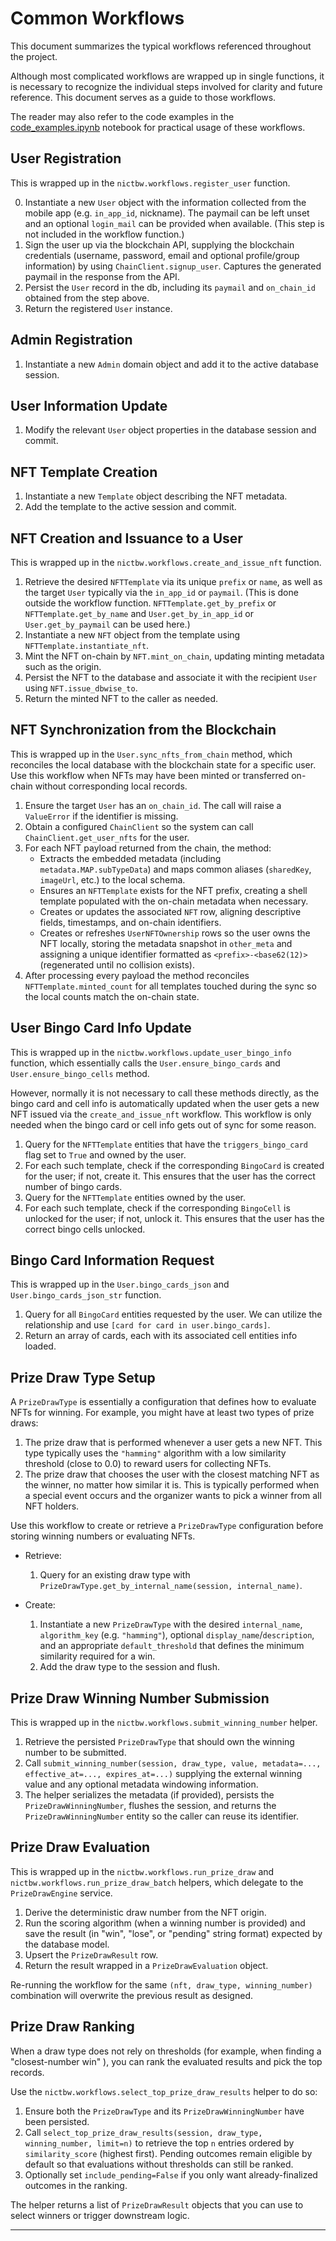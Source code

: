 # Common Workflows

This document summarizes the typical workflows referenced throughout the
project. 

Although most complicated workflows are wrapped up in single functions, it is necessary to recognize the individual steps involved for clarity and future reference. This document serves as a guide to those workflows.

The reader may also refer to the code examples in the [code_examples.ipynb](./code_examples.ipynb) notebook for practical usage of these workflows.

## User Registration
This is wrapped up in the `nictbw.workflows.register_user` function.

0. Instantiate a new `User` object with the information collected from
   the mobile app (e.g. `in_app_id`, nickname). The paymail can be left unset and an optional `login_mail` can be provided when available. (This step is not included in the workflow function.)
1. Sign the user up via the blockchain API, supplying the blockchain credentials (username, password, email and optional profile/group information) by using `ChainClient.signup_user`. Captures the generated paymail in the response from the API.
2. Persist the `User` record in the db, including its `paymail` and `on_chain_id` obtained from the step above.
3. Return the registered `User` instance.

## Admin Registration
1. Instantiate a new `Admin` domain object and add it to the active database
   session. 

## User Information Update
1. Modify the relevant `User` object properties in the database session and commit.

## NFT Template Creation
1. Instantiate a new `Template` object describing the NFT metadata.
2. Add the template to the active session and commit.

## NFT Creation and Issuance to a User
This is wrapped up in the `nictbw.workflows.create_and_issue_nft` function.

1. Retrieve the desired `NFTTemplate` via its unique `prefix` or `name`, as well as the target `User` typically via the `in_app_id` or `paymail`. (This is done outside the workflow function. `NFTTemplate.get_by_prefix` or `NFTTemplate.get_by_name` and `User.get_by_in_app_id` or `User.get_by_paymail` can be used here.)
2. Instantiate a new `NFT` object from the template using `NFTTemplate.instantiate_nft`.
3. Mint the NFT on-chain by `NFT.mint_on_chain`, updating minting metadata such as the origin.
4. Persist the NFT to the database and associate it with the recipient `User` using `NFT.issue_dbwise_to`.
5. Return the minted NFT to the caller as needed.

## NFT Synchronization from the Blockchain
This is wrapped up in the `User.sync_nfts_from_chain` method, which reconciles the local database with the
blockchain state for a specific user. Use this workflow when NFTs may have been
minted or transferred on-chain without corresponding local records.

1. Ensure the target `User` has an `on_chain_id`. The call will raise a
   `ValueError` if the identifier is missing.
2. Obtain a configured `ChainClient` so the system can call `ChainClient.get_user_nfts` for the user.
3. For each NFT payload returned from the chain, the method:
   - Extracts the embedded metadata (including `metadata.MAP.subTypeData`) and
     maps common aliases (`sharedKey`, `imageUrl`, etc.) to the local schema.
   - Ensures an `NFTTemplate` exists for the NFT prefix, creating a shell
     template populated with the on-chain metadata when necessary.
   - Creates or updates the associated `NFT` row, aligning descriptive fields,
     timestamps, and on-chain identifiers.
   - Creates or refreshes `UserNFTOwnership` rows so the user owns the NFT
     locally, storing the metadata snapshot in `other_meta` and assigning a
     unique identifier formatted as `<prefix>-<base62(12)>` (regenerated until
     no collision exists).
4. After processing every payload the method reconciles
   `NFTTemplate.minted_count` for all templates touched during the sync so the
   local counts match the on-chain state.

## User Bingo Card Info Update
This is wrapped up in the `nictbw.workflows.update_user_bingo_info` function, which essentially calls the `User.ensure_bingo_cards` and `User.ensure_bingo_cells` method.

However, normally it is not necessary to call these methods directly, as the bingo card and cell info is automatically updated when the user gets a new NFT issued via the `create_and_issue_nft` workflow. This workflow is only needed when the bingo card or cell info gets out of sync for some reason.

1. Query for the `NFTTemplate` entities that have the `triggers_bingo_card` flag set to
   `True` and owned by the user.
2. For each such template, check if the corresponding `BingoCard` is created for the user;
   if not, create it. This ensures that the user has the correct number of bingo cards.
3. Query for the `NFTTemplate` entities owned by the user.
4. For each such template, check if the corresponding `BingoCell` is unlocked for the user;
   if not, unlock it. This ensures that the user has the correct bingo cells unlocked.

## Bingo Card Information Request
This is wrapped up in the `User.bingo_cards_json` and `User.bingo_cards_json_str` function.

1. Query for all `BingoCard` entities requested by the user. We can utilize the relationship and use `[card for card in user.bingo_cards]`.
2. Return an array of cards, each with its associated cell entities info loaded.

## Prize Draw Type Setup
A `PrizeDrawType` is essentially a configuration that defines how to evaluate NFTs for winning. For example, you might have at least two types of prize draws:
1. The prize draw that is performed whenever a user gets a new NFT. This type typically uses the `"hamming"` algorithm with a low similarity threshold (close to 0.0) to reward users for collecting NFTs.
2. The prize draw that chooses the user with the closest matching NFT as the winner, no matter how similar it is. This is typically performed when a special event occurs and the organizer wants to pick a winner from all NFT holders.

Use this workflow to create or retrieve a `PrizeDrawType` configuration before storing
winning numbers or evaluating NFTs.

- Retrieve:
  1. Query for an existing draw type with `PrizeDrawType.get_by_internal_name(session, internal_name)`.

- Create:  
   1. Instantiate a new `PrizeDrawType` with the desired `internal_name`,
      `algorithm_key` (e.g. `"hamming"`), optional `display_name`/`description`, and
      an appropriate `default_threshold` that defines the minimum similarity required for a win.
   2. Add the draw type to the session and flush.

## Prize Draw Winning Number Submission
This is wrapped up in the `nictbw.workflows.submit_winning_number` helper.

1. Retrieve the persisted `PrizeDrawType` that should own the winning number to be submitted.
2. Call `submit_winning_number(session, draw_type, value, metadata=..., effective_at=..., expires_at=...)`
   supplying the external winning value and any optional metadata windowing information.
3. The helper serializes the metadata (if provided), persists the
   `PrizeDrawWinningNumber`, flushes the session, and returns the `PrizeDrawWinningNumber` entity so the
   caller can reuse its identifier.

## Prize Draw Evaluation
This is wrapped up in the `nictbw.workflows.run_prize_draw` and `nictbw.workflows.run_prize_draw_batch` helpers, which delegate to
the `PrizeDrawEngine` service.

1. Derive the deterministic draw number from the NFT origin.
2. Run the scoring algorithm (when a winning number is provided) and
   save the result (in "win", "lose", or "pending" string format) expected by the database model.
3. Upsert the `PrizeDrawResult` row.
4. Return the result wrapped in a `PrizeDrawEvaluation` object.

Re-running the workflow for the same `(nft, draw_type, winning_number)` combination will overwrite the previous
   result as designed.

## Prize Draw Ranking
When a draw type does not rely on thresholds (for example, when finding a "closest-number win"
), you can rank the evaluated results and pick the top records.

Use the `nictbw.workflows.select_top_prize_draw_results` helper to do so:

1. Ensure both the `PrizeDrawType` and its `PrizeDrawWinningNumber` have been
   persisted.
2. Call `select_top_prize_draw_results(session, draw_type, winning_number, limit=n)`
   to retrieve the top `n` entries ordered by `similarity_score` (highest first).
   Pending outcomes remain eligible by default so that evaluations without
   thresholds can still be ranked.
3. Optionally set `include_pending=False` if you only want already-finalized
   outcomes in the ranking.

The helper returns a list of `PrizeDrawResult` objects that you can use to select
winners or trigger downstream logic.

---
